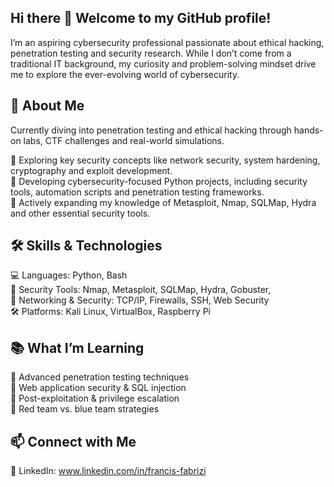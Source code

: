 ## Hi there 👋 Welcome to my GitHub profile!

I’m an aspiring cybersecurity professional passionate about ethical hacking, penetration testing and security research. While I don’t come from a traditional IT background, my curiosity and problem-solving mindset drive me to explore the ever-evolving world of cybersecurity.

## 🚀 About Me

Currently diving into penetration testing and ethical hacking through hands-on labs, CTF challenges and real-world simulations.

🔹 Exploring key security concepts like network security, system hardening, cryptography and exploit development.  
🔹 Developing cybersecurity-focused Python projects, including security tools, automation scripts and penetration testing frameworks.  
🔹 Actively expanding my knowledge of Metasploit, Nmap, SQLMap, Hydra and other essential security tools.  

## 🛠 Skills & Technologies
💻 Languages: Python, Bash  
🔐 Security Tools: Nmap, Metasploit, SQLMap, Hydra, Gobuster,    
📡 Networking & Security: TCP/IP, Firewalls, SSH, Web Security  
🛠 Platforms: Kali Linux, VirtualBox, Raspberry Pi  

## 📚 What I’m Learning
🌟 Advanced penetration testing techniques  
🌟 Web application security & SQL injection  
🌟 Post-exploitation & privilege escalation  
🌟 Red team vs. blue team strategies  

## 📫 Connect with Me
🔗 LinkedIn: www.linkedin.com/in/francis-fabrizi
